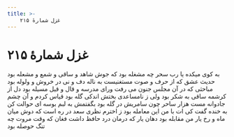 ```yaml
---
title: >-
    غزل شمارهٔ ۲۱۵
---
```

# غزل شمارهٔ ۲۱۵

به کوی میکده یا رب سحر چه مشغله بود
که جوش شاهد و ساقی و شمع و مشعله بود
حدیث عشق که از حرف و صوت مستغنیست
به ناله دف و نی در خروش و ولوله بود
مباحثی که در آن مجلس جنون می رفت
ورای مدرسه و قال و قیل مسیله بود
دل از کرشمه ساقی به شکر بود ولی
ز نامساعدی بختش اندکی گله بود
قیاس کردم و آن چشم جادوانه مست
هزار ساحر چون سامریش در گله بود
بگفتمش به لبم بوسه ای حوالت کن
به خنده گفت کی ات با من این معامله بود
ز اخترم نظری سعد در ره است که دوش
میان ماه و رخ یار من مقابله بود
دهان یار که درمان درد حافظ داشت
فغان که وقت مروت چه تنگ حوصله بود
